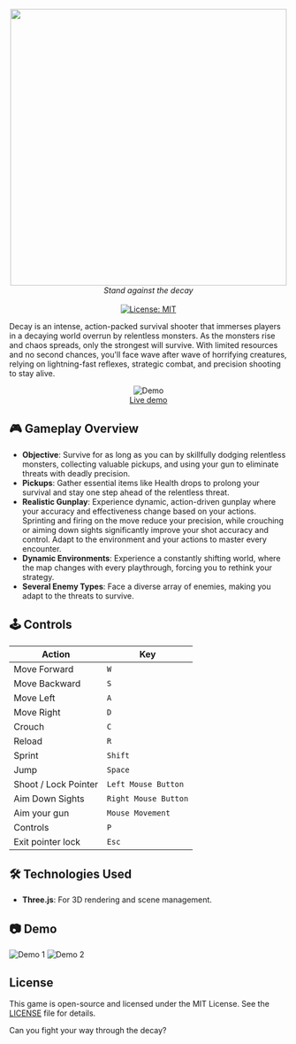 <p align="center">
  <img width="500" src="https://cloud-80ibom26b-hack-club-bot.vercel.app/0decay.png">
  <br />
  <i>Stand against the decay</i>
  <br />
  <br />
  <a href="#"><img src="https://img.shields.io/badge/License-MIT-green.svg" alt="License: MIT"></a>
</p>

Decay is an intense, action-packed survival shooter that immerses players in a decaying world overrun by relentless monsters. As the monsters rise and chaos spreads, only the strongest will survive. With limited resources and no second chances, you'll face wave after wave of horrifying creatures, relying on lightning-fast reflexes, strategic combat, and precision shooting to stay alive.

<p align="center">
	<img src="" alt="Demo">
	<br>
	<a href="">Live demo</a>
	<br>
</p>

## 🎮 **Gameplay Overview**

- **Objective**: Survive for as long as you can by skillfully dodging relentless monsters, collecting valuable pickups, and using your gun to eliminate threats with deadly precision.
- **Pickups**: Gather essential items like Health drops to prolong your survival and stay one step ahead of the relentless threat.
- **Realistic Gunplay**: Experience dynamic, action-driven gunplay where your accuracy and effectiveness change based on your actions. Sprinting and firing on the move reduce your precision, while crouching or aiming down sights significantly improve your shot accuracy and control. Adapt to the environment and your actions to master every encounter.
- **Dynamic Environments**: Experience a constantly shifting world, where the map changes with every playthrough, forcing you to rethink your strategy.
- **Several Enemy Types**: Face a diverse array of enemies, making you adapt to the threats to survive.

## 🕹️ **Controls**

| Action               | Key                  |
| -------------------- | -------------------- |
| Move Forward         | `W`                  |
| Move Backward        | `S`                  |
| Move Left            | `A`                  |
| Move Right           | `D`                  |
| Crouch               | `C`                  |
| Reload               | `R`                  |
| Sprint               | `Shift`              |
| Jump                 | `Space`              |
| Shoot / Lock Pointer | `Left Mouse Button`  |
| Aim Down Sights      | `Right Mouse Button` |
| Aim your gun         | `Mouse Movement`     |
| Controls             | `P`                  |
| Exit pointer lock    | `Esc`                |

## 🛠️ **Technologies Used**

- **Three.js**: For 3D rendering and scene management.

## 📷 Demo

![Demo 1]()
![Demo 2]()

## License

This game is open-source and licensed under the MIT License. See the [LICENSE](https://github.com/RealAbdurRehman/decay/blob/main/LICENSE) file for details.

Can you fight your way through the decay?